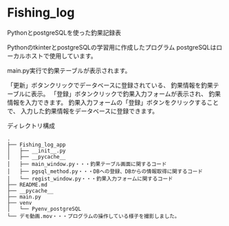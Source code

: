 # Fishing_log
PythonとpostgreSQLを使った釣果記録表

PythonのtkinterとpostgreSQLの学習用に作成したプログラム
postgreSQLはローカルホストで使用しています。

main.py実行で釣果テーブルが表示されます。

「更新」ボタンクリックでデータベースに登録されている、
釣果情報を釣果テーブルに表示。
「登録」ボタンクリックで釣果入力フォームが表示され、
釣果情報を入力できます。
釣果入力フォームの「登録」ボタンをクリックすることで、
入力した釣果情報をデータベースに登録できます。

ディレクトリ構成
```
.
├── Fishing_log_app
│   ├── __init__.py
│   ├── __pycache__
│   ├── main_window.py・・・釣果テーブル画面に関するコード
│   ├── pgsql_method.py・・・DBへの登録、DBからの情報取得に関するコード
│   └── regist_window.py・・・釣果入力フォームに関するコード
├── README.md
├── __pycache__
├── main.py
├── venv
│   └── Pyenv_postgreSQL
└── デモ動画.mov・・・プログラムの操作している様子を撮影しました。
```
